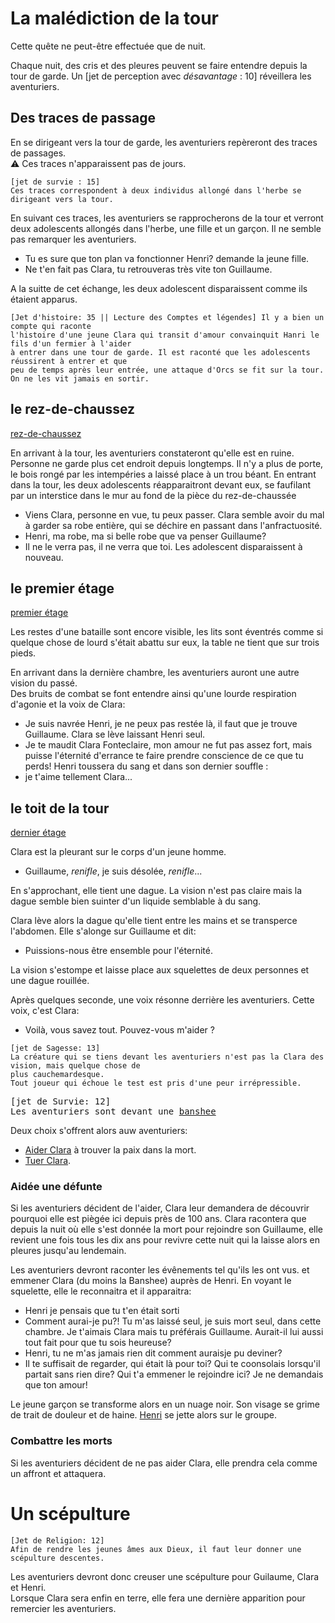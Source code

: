 
# La malédiction de la tour
Cette quête ne peut-être effectuée que de nuit.

Chaque nuit, des cris et des pleures peuvent se faire entendre depuis la tour de garde.
Un [jet de perception avec *désavantage* : 10] réveillera les aventuriers. 

## Des traces de passage

En se dirigeant vers la tour de garde, les aventuriers repèreront des traces de passages.  
:warning: Ces traces n'apparaissent pas de jours.  

```
[jet de survie : 15]  
Ces traces correspondent à deux individus allongé dans l'herbe se 
dirigeant vers la tour.  
```

En suivant ces traces, les aventuriers se rapprocherons de la tour et verront deux adolescents 
allongés dans l'herbe, une fille et un garçon. Il ne semble pas remarquer les aventuriers.
- Tu es sure que ton plan va fonctionner Henri? demande la jeune fille.
- Ne t'en fait pas Clara, tu retrouveras très vite ton Guillaume.

A la suitte de cet échange, les deux adolescent disparaissent comme ils étaient apparus.

```
[Jet d'histoire: 35 || Lecture des Comptes et légendes] Il y a bien un compte qui raconte 
l'histoire d'une jeune Clara qui transit d'amour convainquit Hanri le fils d'un fermier à l'aider 
à entrer dans une tour de garde. Il est raconté que les adolescents réussirent à entrer et que 
peu de temps après leur entrée, une attaque d'Orcs se fit sur la tour.  
On ne les vit jamais en sortir.
```

## le rez-de-chaussez

[rez-de-chaussez](../3-Indices/tour_rdc.png)


En arrivant à la tour, les aventuriers constateront qu'elle est en ruine. Personne ne garde plus 
cet endroit depuis longtemps. Il n'y a plus de porte, le bois rongé par les intempéries a laissé 
place à un trou béant.
En entrant dans la tour, les deux adolescents réapparaitront devant eux, se faufilant par un interstice 
dans le mur au fond de la pièce du rez-de-chaussée
- Viens Clara, personne en vue, tu peux passer.
Clara semble avoir du mal à garder sa robe entière, qui se déchire en passant dans l'anfractuosité.
- Henri, ma robe, ma si belle robe que va penser Guillaume?
- Il ne le verra pas, il ne verra que toi.
Les adolescent disparaissent à nouveau.

## le premier étage

[premier étage](../3-Indices/tour_1er_etage.player.png)  

Les restes d'une bataille sont encore visible, les lits sont éventrés comme si quelque chose de lourd 
s'était abattu sur eux, la table ne tient que sur trois pieds.

En arrivant dans la dernière chambre, les aventuriers auront une autre vision du passé.  
Des bruits de combat se font entendre ainsi qu'une lourde respiration d'agonie et la voix de Clara:
- Je suis navrée Henri, je ne peux pas restée là, il faut que je trouve Guillaume.
Clara se lève laissant Henri seul.
- Je te maudit Clara Fonteclaire, mon amour ne fut pas assez fort, mais puisse l'éternité d'errance te 
faire prendre conscience de ce que tu perds!
Henri toussera du sang et dans son dernier souffle :
- je t'aime tellement Clara...



## le toit de la tour

[dernier étage](../3-Indices/tour_toit.png)

Clara est la pleurant sur le corps d'un jeune homme.
- Guillaume, *renifle*, je suis désolée, *renifle*...

En s'approchant, elle tient une dague. La vision n'est pas claire mais la dague semble bien suinter 
d'un liquide semblable à du sang.

Clara lève alors la dague qu'elle tient entre les mains et se transperce l'abdomen. Elle s'alonge sur 
Guillaume et dit:
- Puissions-nous être ensemble pour l'éternité.

La vision s'estompe et laisse place aux squelettes de deux personnes et une dague rouillée.


Après quelques seconde, une voix résonne derrière les aventuriers. Cette voix, c'est Clara:
- Voilà, vous savez tout. Pouvez-vous m'aider ?

```
[jet de Sagesse: 13]
La créature qui se tiens devant les aventuriers n'est pas la Clara des vision, mais quelque chose de 
plus cauchemardesque.
Tout joueur qui échoue le test est pris d'une peur irrépressible.
```
<pre>
[jet de Survie: 12]
Les aventuriers sont devant une <a href="https://www.aidedd.org/dnd/monstres.php?vf=banshie">banshee</a>
</pre> 

Deux choix s'offrent alors auw aventuriers:
- [Aider Clara](#aidee-une-defunte) à trouver la paix dans la mort.
- [Tuer Clara](#combattre-les-morts).


### Aidée une défunte
Si les aventuriers décident de l'aider, Clara leur demandera de découvrir pourquoi elle est piègée ici 
depuis près de 100 ans. Clara racontera que depuis la nuit où elle s'est donnée la mort pour rejoindre 
son Guillaume, elle revient une fois tous les dix ans pour revivre cette nuit qui la laisse alors en 
pleures jusqu'au lendemain.

Les aventuriers devront raconter les évênements tel qu'ils les ont vus. et emmener Clara (du moins 
la Banshee) auprès de Henri. En voyant le squelette, elle le reconnaitra et il apparaitra:
- Henri je pensais que tu t'en était sorti
- Comment aurai-je pu?! Tu m'as laissé seul, je suis mort seul, dans cette chambre. Je t'aimais Clara mais 
tu préférais Guillaume. Aurait-il lui aussi tout fait pour que tu sois heureuse?
- Henri, tu ne m'as jamais rien dit comment auraisje pu deviner?
- Il te suffisait de regarder, qui était là pour toi? Qui te coonsolais lorsqu'il partait sans rien dire?
Qui t'a emmener le rejoindre ici? Je ne demandais que ton amour!

Le jeune garçon se transforme alors en un nuage noir. Son visage se grime de trait de douleur et de haine.
[Henri](https://www.aidedd.org/dnd/monstres.php?vf=ame-en-peine) se jette alors sur le groupe.


### Combattre les morts
Si les aventuriers décident de ne pas aider Clara, elle prendra cela comme un affront et attaquera.

# Un scépulture

```
[Jet de Religion: 12] 
Afin de rendre les jeunes âmes aux Dieux, il faut leur donner une scépulture descentes.
```

Les aventuriers devront donc creuser une scépulture pour Guilaume, Clara et Henri.  
Lorsque Clara sera enfin en terre, elle fera une dernière apparition pour remercier les aventuriers.

